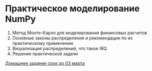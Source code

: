 # Практическое моделирование NumPy

1. Метод Монте-Карло для моделирования финансовых расчетов
2. Основные законы распределения и рекомендации по их практическому применению
3. Визуализация распределений, что такое IRQ
4. Решение практической задачи

[Домашнее задание срок до 03 марта](https://classroom.github.com/a/6Notc7O5) 
